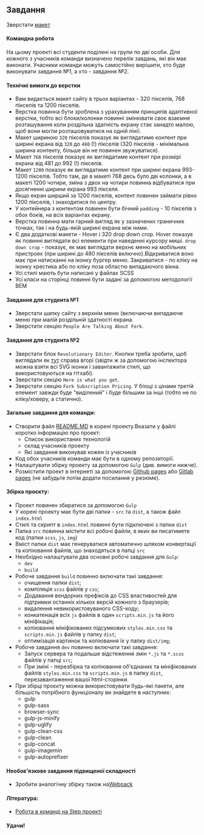 ## Завдання

Зверстати [макет](https://www.figma.com/file/9lLwBJciU4yjDZBSnqqXSS/Forkio?node-id=0%3A1) 

#### Командна робота
На цьому проекті всі студенти поділені на групи по дві особи. Для кожного з учасників команди визначено перелік завдань, які він має виконати. Учасники команди можуть самостійно вирішити, хто буде виконувати завдання №1, а хто - завдання №2.

#### Технічні вимоги до верстки
 - Вам видається макет сайту в трьох варіантах - 320 пікселів, 768 пікселів та 1200 пікселів. 
 - Верстка повинна бути зроблена з урахуванням принципів адаптивної верстки, тобто всі блоки/колонки повинні змінювати своє взаємне розташування коли роздільна здатність екрану стає занадто малою, щоб вони могли розташовуватися на одній лінії.
 - Макет шириною `320` пікселів показує як виглядатиме контент при ширині екрана від `320` до `480` (!) пікселів (320 пікселів - мінімальна ширина контенту, більше він не повинен звужуватися).
 - Макет `768` пікселів показує як виглядатиме контент при розмірі екрана від 481 до 992 (!) пікселів.
 - Макет `1200` показує як виглядатиме контент при ширині екрана 993-1200 пікселів. Тобто там, де в макеті 768 десь було дві колонки, а в макеті 1200 чотири, зміна з двох на чотири повинна відбуватися при досягненні ширини екрана 993 пікселя.
 - Якщо екран ширший за 1200 пікселів, контент повинен займати рівно 1200 пікселів, і знаходитися по центру.
 - У контейнера з контентом повинен бути бічний `padding` - 10 пікселів з обох боків, на всіх варіантах екрану.
 - Верстка повинна мати гарний вигляд як у зазначених граничних точках, так і на будь-якій ширині екрана між ними.
 - Є два додаткові макети - Hover і 320 drop down crop. Hover показує як повинні виглядати всі елементи при наведенні курсору миші. `drop down crop` - показує, як має виглядати верхнє меню на мобільних пристроях (при ширині до 480 пікселів включно).Відкриватися воно має при натисканні на іконку бургер меню. Закриватися - по кліку на іконку хрестика або по кліку поза областю випадаючого вікна.
 - Усі стилі мають бути написані у файлах SCSS
 - Усі класи на сторінці повинні бути задані за допомогою методології BEM
 
#### Завдання для студента №1
 - Зверстати шапку сайту з верхнім меню (включаючи випадаюче меню при малій роздільній здатності екрана.
 - Зверстати секцію `People Are Talking About Fork`.

#### Завдання для студента №2
 - Зверстати блок `Revolutionary Editor`. Кнопки треба зробити, щоб виглядали як [тут](https://github.com/baxterthehacker/public-repo) справа вгорі (звідти ж за допомогою інспектора можна взяти всі SVG іконки і завантажити стилі, що використовуються на гітхабі).
 - Зверстати секцію `Here is what you get`.
 - Зверстати секцію `Fork Subscription Pricing`. У блоці з цінами третій елемент завжди буде "виділений" і буде більшим за інші (тобто не по кліку/ховеру, а статично).
 
#### Загальне завдання для команди:
 - Створити файл [README.MD](https://dan-it.gitlab.io/fe-book/teamwork/readme.html) в корені проекту.Вказати у файлі коротко інформацію про проект:
   - Список використаних технологій
   - склад учасників проекту
   - Які завдання виконував кожен із учасників
 - Код обох учасників команди має бути в одному репозиторії.
 - Налаштувати збірку проекту за допомогою `Gulp` (див. вимоги нижче).
 - Розмістити проект в інтернеті за допомогою [Github pages](https://pages.github.com/) або [Gitlab pages](https://docs.gitlab.com/ee/user/project/pages/) (не забудьте потім додати посилання у резюме).

#### Збірка проєкту:
- Проект повинен збиратися за допомогою `Gulp`
- У корені проекту має бути дві папки - `src` та `dist`, а також файл `index.html`
- Стилі та скрипт в `index.html` повинні бути підключені з папки `dist`
- Папка `src` повинна містити всі робочі файли, в яких ви писатимете код (папки `scss`, `js`, `img`)
- Вміст папки `dist` має генеруватися автоматично шляхом конвертації та копіювання файлів, що знаходяться в папці `src`
- Необхідно налаштувати два основні робочі завдання для `Gulp`:
    - `dev`
    - `build`
- Робоче завдання `build` повинно включати такі завдання:
   - очищення папки `dist`;
  - компіляція `scss` файлів у `css`;
  - Додавання вендорних префіксів до CSS властивостей для підтримки останніх кількох версій кожного з браузерів;
  - видалення невикористовуваного CSS-коду;
  - конкатенація всіх `js` файлів в один `scripts.min.js` та його мініфікація;
  - копіювання мініфікованих підсумкових `styles.min.css` та `scripts.min.js` файлів у папку `dist`;
  - оптимізація картинок та копіювання їх у папку `dist/img`;
 - Робоче завдання `dev` повинно включати такі завдання:
    - Запуск сервера та подальше відстеження змін `*.js` та `*.scss` файлів у папці `src`;
    - При зміні - перезбірка та копіювання об'єднаних та мініфікованих файлів `styles.min.css` та `scripts.min.js` в папку `dist`, перезавантаження вашої html-сторінки.
 - При збірці проєкту можна використовувати будь-які пакети, але більшість потрібного функціоналу ви знайдете в наступних:
   - gulp
   - gulp-sass
   - browser-sync
   - gulp-js-minify
   - gulp-uglify
   - gulp-clean-css
   - gulp-clean
   - gulp-concat
   - gulp-imagemin
   - gulp-autoprefixer

   
#### Необов'язкове завдання підвищеної складності
 - Зробити аналогічну збірку також на[Webpack](https://learn.javascript.ru/screencast/webpack)

#### Література:
 - [Робота в команді на Step проекті](https://dan-it.gitlab.io/fe-book/teamwork/step.html)

#### Удачи!